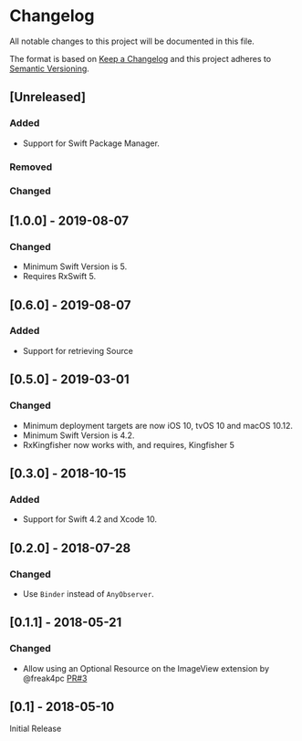 # Changelog
All notable changes to this project will be documented in this file.

The format is based on [Keep a Changelog](http://keepachangelog.com/en/1.0.0/)
and this project adheres to [Semantic Versioning](http://semver.org/spec/v2.0.0.html).

## [Unreleased]

### Added
- Support for Swift Package Manager.

### Removed

### Changed

## [1.0.0] - 2019-08-07

### Changed

- Minimum Swift Version is 5.
- Requires RxSwift 5.

## [0.6.0] - 2019-08-07

### Added

- Support for retrieving Source

## [0.5.0] - 2019-03-01

### Changed
- Minimum deployment targets are now iOS 10, tvOS 10 and macOS 10.12.
- Minimum Swift Version is 4.2.
- RxKingfisher now works with, and requires, Kingfisher 5

## [0.3.0] - 2018-10-15

### Added

- Support for Swift 4.2 and Xcode 10.

## [0.2.0] - 2018-07-28

### Changed
- Use `Binder` instead of `AnyObserver`.

## [0.1.1] - 2018-05-21

### Changed

- Allow using an Optional Resource on the ImageView extension by @freak4pc [PR#3](https://github.com/RxSwiftCommunity/RxKingfisher/pull/3)

## [0.1] - 2018-05-10

Initial Release
